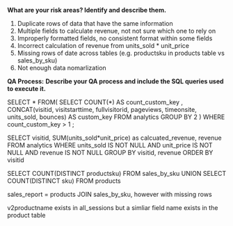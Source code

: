**What are your risk areas? Identify and describe them.**

1. Duplicate rows of data that have the same information
2. Multiple fields to calculate revenue, not not sure which one to rely on
3. Improperly formatted fields, no consistent format within some fields
4. Incorrect calculation of revenue from units_sold * unit_price
5. Missing rows of date across tables (e.g. productsku in products table vs sales_by_sku)
6. Not enough data nomarlization



**QA Process:**
**Describe your QA process and include the SQL queries used to execute it.**

<!-- Check for duplicate data in analytics table by creating a custom key using multiple fields 

165267 rows returned with COUNT > 1 signaling there are duplicates
-->
SELECT * 
FROM(
	SELECT 
		COUNT(*) AS count_custom_key
		, CONCAT(visitid, visitstarttime, fullvisitorid, pageviews, timeonsite, units_sold, bounces) AS custom_key
	FROM analytics
	GROUP BY 2
	)
WHERE count_custom_key > 1
;
<!-- Calculate revenue check 

results show that calculated_revenue <> revenue
-->
SELECT 
visitid, SUM(units_sold*unit_price) as calcuated_revenue, revenue
FROM analytics
WHERE units_sold IS NOT NULL AND unit_price IS NOT NULL AND revenue IS NOT NULL
GROUP BY visitid, revenue
ORDER BY visitid

<!-- Count prouductsku in product table vs sales_by_sku 

COUNTS do not match
-->
SELECT COUNT(DISTINCT productsku)
FROM sales_by_sku
UNION
SELECT COUNT(DISTINCT sku)
FROM products

<!-- Normalization -->
sales_report = products JOIN sales_by_sku, however with missing rows

v2productname exists in all_sessions but a simliar field name exists in the product table
